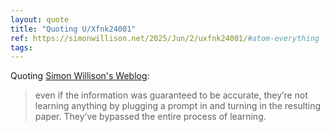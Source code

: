 ```yaml
---
layout: quote
title: "Quoting U/Xfnk24001"
ref: https://simonwillison.net/2025/Jun/2/uxfnk24001/#atom-everything
tags:
---
```


Quoting [Simon Willison&#39;s Weblog](https://simonwillison.net/2025/Jun/2/uxfnk24001/#atom-everything):

> even if the information was guaranteed to be accurate, they’re not learning anything by plugging a prompt in and turning in the resulting paper. They’ve bypassed the entire process of learning.
